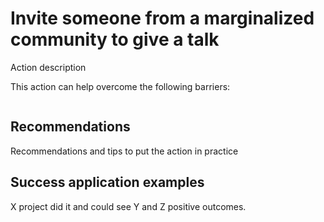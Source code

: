 # Invite someone from a marginalized community to give a talk

Action description

This action can help overcome the following barriers: 

```{tags} power imbalance, language, accessibility
```

## Recommendations

Recommendations and tips to put the action in practice

## Success application examples

X project did it and could see Y and Z positive outcomes.
